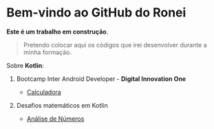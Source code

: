# Bem-vindo ao GitHub do Ronei

**Este é um trabalho em construção**.

> Pretendo colocar aqui os códigos que irei desenvolver durante a minha formação.

Sobre **Kotlin**:

1. Bootcamp Inter Android Developer - **Digital Innovation One** 
   - [Calculadora](/IntroducaoAoKotlin/calculadora)

2. Desafios matemáticos em Kotlin
	- [Análise de Números](/DesafiosMatematicosEmKotlin/analiseDeNumeros)
